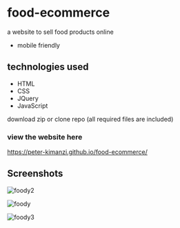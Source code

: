 # food-ecommerce
a website to sell food products online

* mobile friendly

## technologies used
* HTML
* CSS
* JQuery
* JavaScript

download zip or clone repo (all required files are included)

### view the website here  

https://peter-kimanzi.github.io/food-ecommerce/


## Screenshots
![foody2](https://user-images.githubusercontent.com/71552773/205292467-c0c82227-eb98-4f2c-ad01-6ac64232dac4.PNG)

![foody](https://user-images.githubusercontent.com/71552773/205292439-432dc63d-d6a9-4f1b-aacb-b72d10f80151.PNG)

![foody3](https://user-images.githubusercontent.com/71552773/205292490-dfcc1bd5-09c5-4eb7-9ae3-95a88bfd2779.PNG)

